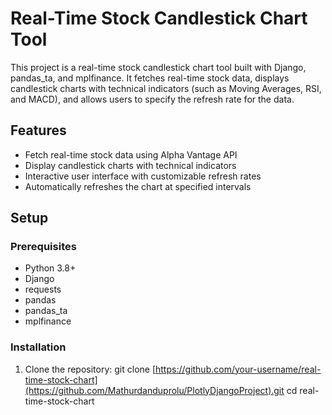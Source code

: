 # Real-Time Stock Candlestick Chart Tool

This project is a real-time stock candlestick chart tool built with Django, pandas_ta, and mplfinance. It fetches real-time stock data, displays candlestick charts with technical indicators (such as Moving Averages, RSI, and MACD), and allows users to specify the refresh rate for the data.

## Features

- Fetch real-time stock data using Alpha Vantage API
- Display candlestick charts with technical indicators
- Interactive user interface with customizable refresh rates
- Automatically refreshes the chart at specified intervals

## Setup

### Prerequisites

- Python 3.8+
- Django
- requests
- pandas
- pandas_ta
- mplfinance

### Installation

1. Clone the repository:
   git clone [https://github.com/your-username/real-time-stock-chart](https://github.com/Mathurdanduprolu/PlotlyDjangoProject).git
   cd real-time-stock-chart
